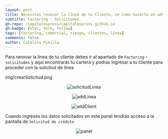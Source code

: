 ```yaml
---
layout: post
title: Necesitas renovar la línea de tu Cliente, ve como hacerlo en advance
subtitle: Factoring - Solicitudes.
gh-repo: /capitalexpress/capitalexpress.github.io
gh-badge: [star, fork, follow]
tags: [factoring, comercial, riesgo, clientes, línea]
comments: false
author: Catalina Pinilla
---
```


Para renovar la línea de tu cliente debes ir al apartado de `Factoring` - `solicitudes` y aquí encontrarás tu cartera y podrás ingresar a tu cliente para proceder con la solicitud de línea

img/crearSolicitud.png<p align="center">
<img src="https://cdn.capitalexpress.cl/img/crearSolicitud.png" alt="solicitudLinea">

</p>

<p align="center">
  <img src="https://cdn.capitalexpress.cl/img/addLine.png" 
  alt="addLinea">
</p>
<p align="center">
  <img src="https://cdn.capitalexpress.cl/img/addClient.png"
  alt="addClient">
</p>

Cuando ingreses los datos solicitados en este panel tendrás acceso a la pantalla de `Solicitud de crédito`

<p align="center">
  <img src="https://cdn.capitalexpress.cl/img/solicituddecreditoPanel.png" alt="panel">
</p>
